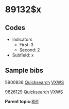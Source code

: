 # 89132$x

## Codes

-   Indicators
    -   First: 3
    -   Second: 2
-   Subfield: x

## Sample bibs

5900836 [Quicksearch](https://search.library.yale.edu/catalog/5900836) [VXWS](http://prodorbis.library.yale.edu:7014/vxws/GetHoldingsService?bibId=5900836)

9626129 [Quicksearch](https://search.library.yale.edu/catalog/9626129) [VXWS](http://prodorbis.library.yale.edu:7014/vxws/GetHoldingsService?bibId=9626129)

**Parent topic:**[891](../../tags/891/891.md)


